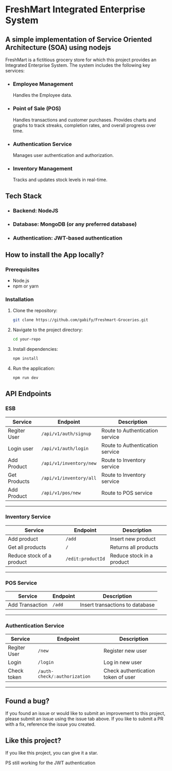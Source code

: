# FreshMart Integrated Enterprise System

## A simple implementation of Service Oriented Architecture (SOA) using nodejs

FreshMart is a fictitious grocery store for which this project provides an Integrated Enterprise System. The system includes the following key services:
* ### Employee Management
  Handles the Employee data.
* ### Point of Sale (POS)
  Handles transactions and customer purchases.
  Provides charts and graphs to track streaks, completion rates, and overall progress over time.
* ### Authentication Service
  Manages user authentication and authorization.
* ### Inventory Management
  Tracks and updates stock levels in real-time.

## Tech Stack
* ### Backend: NodeJS
* ### Database: MongoDB (or any preferred database)
* ### Authentication: JWT-based authentication

## How to install the App locally?
### Prerequisites
- Node.js
- npm or yarn

### Installation
1. Clone the repository:
   ```bash
   git clone https://github.com/gabify/Freshmart-Groceries.git
   ```
2. Navigate to the project directory:
   ```bash
   cd your-repo
   ```
3. Install dependencies:
   ```bash
   npm install
   ```
   
4. Run the application:
   ```bash
   npm run dev
   ```
## API Endpoints
### ESB
| Service         | Endpoint              | Description                  |
|----------------|----------------------|------------------------------|
| Regiter User | `/api/v1/auth/signup`  | Route to Authentication service      |
| Login user | `/api/v1/auth/login`  | Route to Authentication service      |
| Add Product | `/api/v1/inventory/new`  | Route to Inventory service        |
| Get Products | `/api/v1/inventory/all`  | Route to Inventory service        |
| Add Product | `/api/v1/pos/new`  | Route to POS service       |
------------------------------------------------------------------------

### Inventory Service
| Service         | Endpoint              | Description                  |
|----------------|----------------------|------------------------------|
| Add product | `/add`  | Insert new product        |
| Get all products | `/`  | Returns all products        |
| Reduce stock of a product | `/edit:productId`  | Reduce stock in a product        |
------------------------------------------------------------------------

### POS Service
| Service         | Endpoint              | Description                  |
|----------------|----------------------|------------------------------|
| Add Transaction | `/add`  | Insert transactions to database         |
------------------------------------------------------------------------

### Authentication Service
| Service         | Endpoint              | Description                  |
|----------------|----------------------|------------------------------|
| Regiter User | `/new`  | Register new user       |
| Login | `/login`  | Log in new user       |
| Check token | `/auth-check/:authorization`  | Check authentication token of user        |
------------------------------------------------------------------------

## Found a bug?
If you found an issue or would like to submit an improvement to this project, please submit an issue using the issue tab above.
If you like to submit a PR with a fix, reference the issue you created.

## Like this project?
If you like this project, you can give it a star. 


PS still working for the JWT authentication
